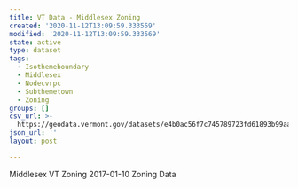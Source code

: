 ```yaml
---
title: VT Data - Middlesex Zoning
created: '2020-11-12T13:09:59.333559'
modified: '2020-11-12T13:09:59.333569'
state: active
type: dataset
tags:
  - Isothemeboundary
  - Middlesex
  - Nodecvrpc
  - Subthemetown
  - Zoning
groups: []
csv_url: >-
  https://geodata.vermont.gov/datasets/e4b0ac56f7c745789723fd61893b99aa_0.csv?outSR=%7B%22latestWkid%22%3A3857%2C%22wkid%22%3A102100%7D
json_url: ''
layout: post

---
```

Middlesex VT Zoning 2017-01-10 Zoning Data
